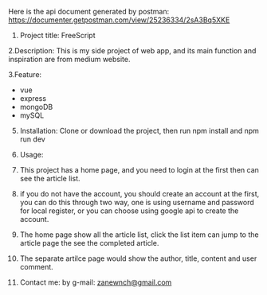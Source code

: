 Here is the api document generated by postman:
https://documenter.getpostman.com/view/25236334/2sA3Bq5XKE

1. Project title:
FreeScript

2.Description:
This is my side project of web app, and its main function and inspiration are from medium website.

3.Feature:
* vue
* express
* mongoDB
* mySQL


5. Installation:
Clone or download the project, then run npm install and npm run dev

6. Usage:
1. This project has a home page, and you need to login at the first then can see the article list.
2. if you do not have the account, you should create an account at the first, you can do this through two way, one is using username and password for local register, or you can choose using google api to create the account.
3. The home page show all the article list, click the list item can jump to the article page the see the completed article.
4. The separate artilce page would show the author, title, content and user comment.

6. Contact me:
by g-mail: zanewnch@gmail.com
